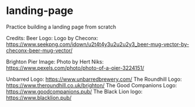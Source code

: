 # landing-page


Practice building a landing page from scratch





Credits:
Beer Logo: Logo by Checonx: https://www.seekpng.com/idown/u2t4t4y3u2u2u2y3_beer-mug-vector-by-checonx-beer-mug-vector/ 

Brighton Pier Image: Photo by Hert Niks: https://www.pexels.com/photo/photo-of-a-oier-3224151/

Unbarred Logo: https://www.unbarredbrewery.com/
The Roundhill Logo: https://www.theroundhill.co.uk/brighton/
The Good Companions Logo: https://www.goodcompanions.pub/
The Black Lion logo: https://www.blacklion.pub/



